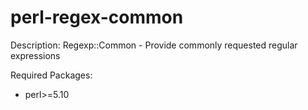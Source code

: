 perl-regex-common
=================

Description: Regexp::Common - Provide commonly requested regular expressions

Required Packages:
- perl>=5.10
